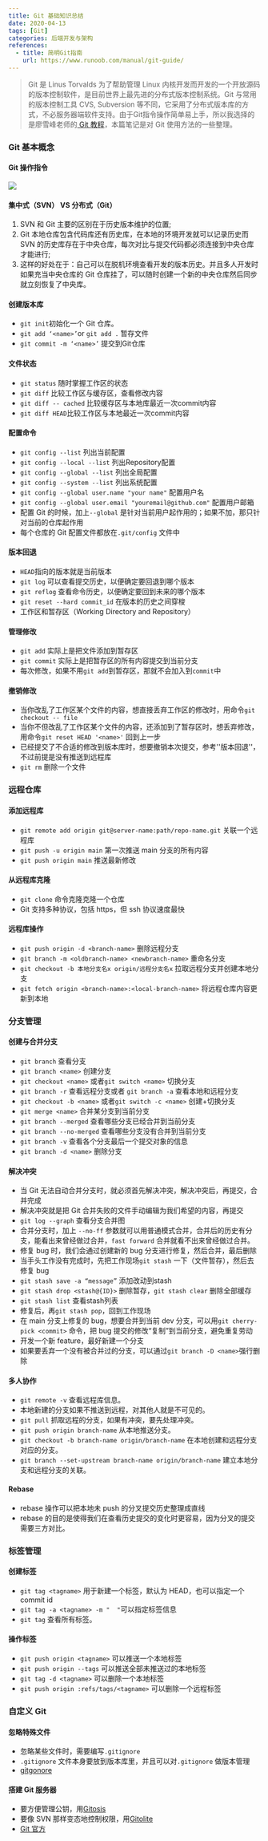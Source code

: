 ```yaml
---
title: Git 基础知识总结
date: 2020-04-13
tags: [Git]
categories: 后端开发与架构
references:
  - title: 简明Git指南
    url: https://www.runoob.com/manual/git-guide/
---
```


> Git 是 Linus Torvalds 为了帮助管理 Linux 内核开发而开发的一个开放源码的版本控制软件，是目前世界上最先进的分布式版本控制系统。Git 与常用的版本控制工具 CVS, Subversion 等不同，它采用了分布式版本库的方式，不必服务器端软件支持。由于Git指令操作简单易上手，所以我选择的是廖雪峰老师的[ Git 教程](https://www.liaoxuefeng.com/wiki/896043488029600/)，本篇笔记是对 Git 使用方法的一些整理。

<!--more-->

### Git 基本概念 

#### Git 操作指令

![](https://cdn.jsdelivr.net/gh/Bezhuang/Imgbed/blogimg/Git.png)


#### 集中式（SVN） VS 分布式（Git）

1. SVN 和 Git 主要的区别在于历史版本维护的位置;
2. Git 本地仓库包含代码库还有历史库，在本地的环境开发就可以记录历史而 SVN 的历史库存在于中央仓库，每次对比与提交代码都必须连接到中央仓库才能进行;
3. 这样的好处在于：自己可以在脱机环境查看开发的版本历史。并且多人开发时如果充当中央仓库的 Git 仓库挂了，可以随时创建一个新的中央仓库然后同步就立刻恢复了中央库。

#### 创建版本库

- `git init`初始化一个 Git 仓库。
- `git add ‘<name>’`or `git add .` 暂存文件
- `git commit -m ‘<name>’` 提交到Git仓库

#### 文件状态

- `git status` 随时掌握工作区的状态
- `git diff` 比较工作区与缓存区，查看修改内容
- `git diff -- cached` 比较缓存区与本地库最近一次commit内容
- `git diff HEAD`比较工作区与本地最近一次commit内容

#### 配置命令

- `git config --list` 列出当前配置
- `git config --local --list` 列出Repository配置
- `git config --global --list` 列出全局配置
- `git config --system --list`  列出系统配置
- `git config --global user.name "your name"` 配置用户名
- `git config --global user.email "youremail@github.com"`  配置用户邮箱
- 配置 Git 的时候，加上`--global` 是针对当前用户起作用的；如果不加，那只针对当前的仓库起作用
- 每个仓库的 Git 配置文件都放在`.git/config` 文件中

#### 版本回退

- `HEAD`指向的版本就是当前版本
- `git log` 可以查看提交历史，以便确定要回退到哪个版本
- `git reflog` 查看命令历史，以便确定要回到未来的哪个版本
- `git reset --hard commit_id` 在版本的历史之间穿梭
- 工作区和暂存区（Working Directory and Repository）

#### 管理修改

- `git add` 实际上是把文件添加到暂存区
- `git commit` 实际上是把暂存区的所有内容提交到当前分支
- 每次修改，如果不用`git add`到暂存区，那就不会加入到`commit`中

#### 撤销修改

- 当你改乱了工作区某个文件的内容，想直接丢弃工作区的修改时，用命令`git checkout -- file`
- 当你不但改乱了工作区某个文件的内容，还添加到了暂存区时，想丢弃修改，用命令`git reset HEAD '<name>'` 回到上一步
- 已经提交了不合适的修改到版本库时，想要撤销本次提交，参考''版本回退''，不过前提是没有推送到远程库
- `git rm` 删除一个文件

### 远程仓库
#### 添加远程库

- `git remote add origin git@server-name:path/repo-name.git` 关联一个远程库
- `git push -u origin main` 第一次推送 main 分支的所有内容
- `git push origin main` 推送最新修改

#### 从远程库克隆

- `git clone` 命令克隆克隆一个仓库
- Git 支持多种协议，包括 https，但 ssh 协议速度最快

#### 远程库操作

- `git push origin -d <branch-name>` 删除远程分支
- `git branch -m <oldbranch-name> <newbranch-name>` 重命名分支
- `git checkout -b 本地分支名x origin/远程分支名x` 拉取远程分支并创建本地分支
- `git fetch origin <branch-name>:<local-branch-name>` 将远程仓库内容更新到本地

### 分支管理
#### 创建与合并分支
- `git branch` 查看分支
- `git branch <name>` 创建分支
- `git checkout <name>` 或者`git switch <name>` 切换分支
- `git branch -r` 查看远程分支或者 `git branch -a` 查看本地和远程分支
- `git checkout -b <name>` 或者`git switch -c <name>` 创建+切换分支
- `git merge <name>` 合并某分支到当前分支
- `git branch --merged` 查看哪些分支已经合并到当前分支
- `git branch --no-merged` 查看哪些分支没有合并到当前分支
- `git branch -v` 查看各个分支最后一个提交对象的信息
- `git branch -d <name>` 删除分支

#### 解决冲突

- 当 Git 无法自动合并分支时，就必须首先解决冲突，解决冲突后，再提交，合并完成
- 解决冲突就是把 Git 合并失败的文件手动编辑为我们希望的内容，再提交
- `git log --graph` 查看分支合并图
- 合并分支时，加上 `--no-ff` 参数就可以用普通模式合并，合并后的历史有分支，能看出来曾经做过合并，`fast forward` 合并就看不出来曾经做过合并。
- 修复 bug 时，我们会通过创建新的 bug 分支进行修复，然后合并，最后删除
- 当手头工作没有完成时，先把工作现场`git stash` 一下（文件暂存），然后去修复 bug
- `git stash save -a “message”` 添加改动到stash
- `git stash drop <stash@{ID}>` 删除暂存，`git stash clear` 删除全部缓存
- `git stash list` 查看stash列表
- 修复后，再`git stash pop`，回到工作现场
- 在 main 分支上修复的 bug，想要合并到当前 dev 分支，可以用`git cherry-pick <commit>` 命令，把 bug 提交的修改“复制”到当前分支，避免重复劳动
- 开发一个新 feature，最好新建一个分支
- 如果要丢弃一个没有被合并过的分支，可以通过`git branch -D <name>`强行删除

#### 多人协作

- `git remote -v` 查看远程库信息。
- 本地新建的分支如果不推送到远程，对其他人就是不可见的。
- `git pull` 抓取远程的分支，如果有冲突，要先处理冲突。
- `git push origin branch-name` 从本地推送分支。
- `git checkout -b branch-name origin/branch-name` 在本地创建和远程分支对应的分支。
- `git branch --set-upstream branch-name origin/branch-name` 建立本地分支和远程分支的关联。 

#### Rebase
- rebase 操作可以把本地未 push 的分叉提交历史整理成直线
- rebase 的目的是使得我们在查看历史提交的变化时更容易，因为分叉的提交需要三方对比。

### 标签管理

#### 创建标签

- `git tag <tagname>` 用于新建一个标签，默认为 HEAD，也可以指定一个 commit id
- `git tag -a <tagname> -m "  "`可以指定标签信息
- `git tag` 查看所有标签。

#### 操作标签

- `git push origin <tagname>` 可以推送一个本地标签
- `git push origin --tags` 可以推送全部未推送过的本地标签
- `git tag -d <tagname>` 可以删除一个本地标签
- `git push origin :refs/tags/<tagname>` 可以删除一个远程标签

### 自定义 Git

#### 忽略特殊文件

- 忽略某些文件时，需要编写`.gitignore`
- `.gitignore` 文件本身要放到版本库里，并且可以对`.gitignore` 做版本管理
- [gitgonore](https://github.com/github/gitignore)

#### 搭建 Git 服务器

- 要方便管理公钥，用[Gitosis](https://github.com/sitaramc/gitolite)
- 要像 SVN 那样变态地控制权限，用[Gitolite](https://github.com/sitaramc/gitolite)
- [Git 官方](http://git-scm.com/)




